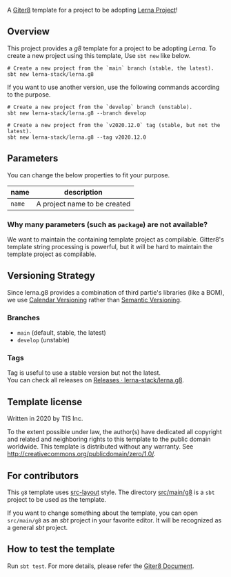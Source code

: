 A [Giter8][g8] template for a project to be adopting [Lerna Project](https://github.com/lerna-stack)!

## Overview

This project provides a *g8* template for a project to be adopting *Lerna*.
To create a new project using this template, Use `sbt new` like below.

```shell
# Create a new project from the `main` branch (stable, the latest).
sbt new lerna-stack/lerna.g8
```

If you want to use another version,
use the following commands according to the purpose.

```shell
# Create a new project from the `develop` branch (unstable).
sbt new lerna-stack/lerna.g8 --branch develop

# Create a new project from the `v2020.12.0` tag (stable, but not the latest).
sbt new lerna-stack/lerna.g8 --tag v2020.12.0
```

## Parameters

You can change the below properties to fit your purpose.

| name           | description                          |
| ---            | ---                                  |
| `name`         | A project name to be created         |

### Why many parameters (such as `package`) are not available?

We want to maintain the containing template project as compilable.
Gitter8's template string processing is powerful,
but it will be hard to maintain the template project as compilable.

## Versioning Strategy
Since lerna.g8 provides a combination of third partie's libraries (like a BOM),
we use [Calendar Versioning](https://calver.org/) rather than [Semantic Versioning](https://semver.org/).

### Branches
- `main` (default, stable, the latest)
- `develop` (unstable)

### Tags
Tag is useful to use a stable version but not the latest.  
You can check all releases on [Releases · lerna-stack/lerna.g8](https://github.com/lerna-stack/lerna.g8/tags).

## Template license
Written in 2020 by TIS Inc.

To the extent possible under law, the author(s) have dedicated all copyright and related
and neighboring rights to this template to the public domain worldwide.
This template is distributed without any warranty. See <http://creativecommons.org/publicdomain/zero/1.0/>.

[g8]: http://www.foundweekends.org/giter8/

## For contributors

This `g8` template uses [src-layout](http://www.foundweekends.org/giter8/template.html#src+layout) style.
The directory [src/main/g8](src/main/g8) is a `sbt` project to be used as the template.

If you want to change something about the template,
you can open `src/main/g8` as an *sbt* project in your favorite editor.
It will be recognized as a general *sbt* project.

## How to test the template

Run `sbt test`.
For more details, please refer the [Giter8 Document](http://www.foundweekends.org/giter8/Combined+Pages.html#Using+the+Giter8Plugin).
